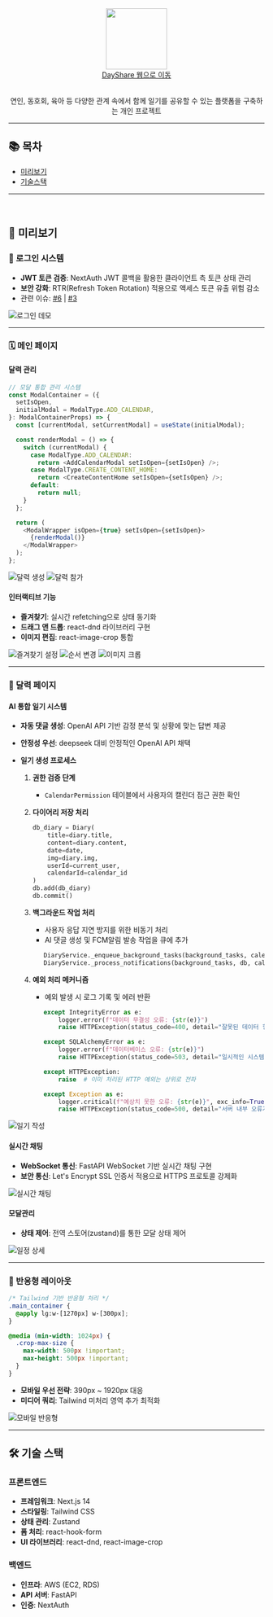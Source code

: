 <div align="center">
  <a href="https://day-share.vercel.app/">
    <img height="120" src="https://s3.ap-northeast-2.amazonaws.com/geon.com/logo_sm.png" />
    <br />
    <a display="block" href="https://day-share.vercel.app/">DayShare 웹으로 이동</a>
  </a>
  <br />
  <br />
  <p>연인, 동호회, 육아 등 다양한 관계 속에서 함께 일기를 공유할 수 있는 플랫폼을 구축하는 개인 프로젝트 </p> 
</div>

---

## 📚 목차

- [미리보기](#-미리보기)
- [기술스택](#기술스택)

---

<br />

## 📸 미리보기

### 🔐 로그인 시스템

- **JWT 토큰 검증**: NextAuth JWT 콜백을 활용한 클라이언트 측 토큰 상태 관리
- **보안 강화**: RTR(Refresh Token Rotation) 적용으로 액세스 토큰 유출 위험 감소
- 관련 이슈: [#6](https://github.com/GEON1999/Day_Share_renew/issues/6) | [#3](https://github.com/GEON1999/Day_Share_renew/issues/3)

![로그인 데모](./gif/login.gif)

---

### 🗓️ 메인 페이지

#### 달력 관리

```javascript
// 모달 통합 관리 시스템
const ModalContainer = ({
  setIsOpen,
  initialModal = ModalType.ADD_CALENDAR,
}: ModalContainerProps) => {
  const [currentModal, setCurrentModal] = useState(initialModal);

  const renderModal = () => {
    switch (currentModal) {
      case ModalType.ADD_CALENDAR:
        return <AddCalendarModal setIsOpen={setIsOpen} />;
      case ModalType.CREATE_CONTENT_HOME:
        return <CreateContentHome setIsOpen={setIsOpen} />;
      default:
        return null;
    }
  };

  return (
    <ModalWrapper isOpen={true} setIsOpen={setIsOpen}>
      {renderModal()}
    </ModalWrapper>
  );
};
```

![달력 생성](./gif/calendar_create.gif)
![달력 참가](./gif/calendar_join.gif)

#### 인터랙티브 기능

- **즐겨찾기**: 실시간 refetching으로 상태 동기화
- **드래그 앤 드롭**: react-dnd 라이브러리 구현
- **이미지 편집**: react-image-crop 통합

![즐겨찾기 설정](./gif/set_favorite_todo.gif)
![순서 변경](./gif/change_order.gif)
![이미지 크롭](./gif/crop_image.gif)

---

### 📖 달력 페이지

#### AI 통합 일기 시스템

- **자동 댓글 생성**: OpenAI API 기반 감정 분석 및 상황에 맞는 답변 제공
- **안정성 우선**: deepseek 대비 안정적인 OpenAI API 채택
- **일기 생성 프로세스**

  1. **권한 검증 단계**

     - `CalendarPermission` 테이블에서 사용자의 캘린더 접근 권한 확인

  2. **다이어리 저장 처리**

     ```python
     db_diary = Diary(
         title=diary.title,
         content=diary.content,
         date=date,
         img=diary.img,
         userId=current_user,
         calendarId=calendar_id
     )
     db.add(db_diary)
     db.commit()
     ```

  3. **백그라운드 작업 처리**

     - 사용자 응답 지연 방지를 위한 비동기 처리
     - AI 댓글 생성 및 FCM알림 발송 작업을 큐에 추가

     ```python
        DiaryService._enqueue_background_tasks(background_tasks, calendar_id, db_diary)
        DiaryService._process_notifications(background_tasks, db, calendar_id, current_user, db_diary)
     ```

  4. **예외 처리 메커니즘**
     - 예외 발생 시 로그 기록 및 에러 반환
     ```python
        except IntegrityError as e:
            logger.error(f"데이터 무결성 오류: {str(e)}")
            raise HTTPException(status_code=400, detail="잘못된 데이터 형식입니다.")

        except SQLAlchemyError as e:
            logger.error(f"데이터베이스 오류: {str(e)}")
            raise HTTPException(status_code=503, detail="일시적인 시스템 오류가 발생했습니다.")

        except HTTPException:
            raise  # 이미 처리된 HTTP 예외는 상위로 전파

        except Exception as e:
            logger.critical(f"예상치 못한 오류: {str(e)}", exc_info=True)
            raise HTTPException(status_code=500, detail="서버 내부 오류가 발생했습니다.")
     ```

![일기 작성](./gif/diary.gif)

#### 실시간 채팅

- **WebSocket 통신**: FastAPI WebSocket 기반 실시간 채팅 구현
- **보안 통신**: Let's Encrypt SSL 인증서 적용으로 HTTPS 프로토콜 강제화

![실시간 채팅](./gif/live_chat.gif)

#### 모달관리

- **상태 제어**: 전역 스토어(zustand)를 통한 모달 상태 제어

![일정 상세](./gif/todo_detail.gif)

---

### 📱 반응형 레이아웃

```css
/* Tailwind 기반 반응형 처리 */
.main_container {
  @apply lg:w-[1270px] w-[300px];
}

@media (min-width: 1024px) {
  .crop-max-size {
    max-width: 500px !important;
    max-height: 500px !important;
  }
}
```

- **모바일 우선 전략**: 390px ~ 1920px 대응
- **미디어 쿼리**: Tailwind 미처리 영역 추가 최적화

![모바일 반응형](./gif/mobile.gif)

---

<a id="기술스택"></a>
## 🛠️ 기술 스택

### 프론트엔드

- **프레임워크**: Next.js 14
- **스타일링**: Tailwind CSS
- **상태 관리**: Zustand
- **폼 처리**: react-hook-form
- **UI 라이브러리**: react-dnd, react-image-crop

### 백엔드

- **인프라**: AWS (EC2, RDS)
- **API 서버**: FastAPI
- **인증**: NextAuth
